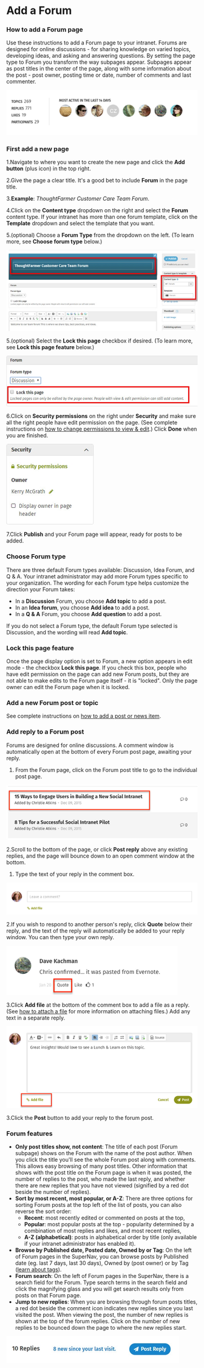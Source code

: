 # Add a Forum

### How to add a Forum page

Use these instructions to add a Forum page to your intranet. Forums are designed for online discussions - for sharing knowledge on varied topics, developing ideas, and asking and answering questions. By setting the page type to Forum you transform the way subpages appear. Subpages appear as post titles in the center of the page, along with some information about the post - post owner, posting time or date, number of comments and last commenter.  


![](../../.gitbook/assets/1%20%2863%29.png)



### First add a new page

1.Navigate to where you want to create the new page and click the **Add button** \(plus icon\) in the top right.

2.Give the page a clear title. It's a good bet to include **Forum** in the page title.

3.**Example**: _ThoughtFarmer Customer Care Team Forum_.

4.Click on the **Content type** dropdown on the right and select the **Forum** content type. If your intranet has more than one forum template, click on the **Template** dropdown and select the template that you want.

5.\(optional\) Choose a **Forum Type** from the dropdown on the left. \(To learn more, see **Choose forum type** below.\)

![](../../.gitbook/assets/2%20%2837%29.jpg)

5.\(optional\) Select the **Lock this page** checkbox if desired. \(To learn more, see **Lock this page feature** below.\)

  


![](../../.gitbook/assets/3%20%285%29.jpg)

6.Click on **Security permissions** on the right under **Security** and make sure all the right people have edit permission on the page. \(See complete instructions on [how to change permissions to view & edit](../security-settings-and-permissions/permission-to-view-and-edit.md).\) Click **Done** when you are finished.

![](../../.gitbook/assets/4%20%2824%29.jpg)



7.Click **Publish** and your Forum page will appear, ready for posts to be added.

### Choose Forum type

There are three default Forum types available: Discussion, Idea Forum, and Q & A. Your intranet administrator may add more Forum types specific to your organization. The wording for each Forum type helps customize the direction your Forum takes:

* In a **Discussion** Forum, you choose **Add topic** to add a post.
* In an **Idea forum**, you choose **Add idea** to add a post.
* In a **Q & A** Forum, you choose **Add question** to add a post.

If you do not select a Forum type, the default Forum type selected is Discussion, and the wording will read **Add topic**.

### Lock this page feature

Once the page display option is set to Forum, a new option appears in edit mode - the checkbox **Lock this page**. If you check this box, people who have edit permission on the page can add new Forum posts, but they are not able to make edits to the Forum page itself - it is "locked". Only the page owner can edit the Forum page when it is locked.

### Add a new Forum post or topic

See complete instructions on [how to add a post or news item](add-a-page-or-post.md).

### Add reply to a Forum post

Forums are designed for online discussions. A comment window is automatically open at the bottom of every Forum post page, awaiting your reply.

1. From the Forum page, click on the Forum post title to go to the individual post page.

![](../../.gitbook/assets/5%20%2826%29.png)



2.Scroll to the bottom of the page, or click **Post reply** above any existing replies, and the page will bounce down to an open comment window at the bottom.

1. Type the text of your reply in the comment box.

![](../../.gitbook/assets/6%20%2813%29.png)

2.If you wish to respond to another person's reply, click **Quote** below their reply, and the text of the reply will automatically be added to your reply window. You can then type your own reply.  


![](../../.gitbook/assets/7%20%2813%29.png)

3.Click **Add file** at the bottom of the comment box to add a file as a reply. \(See [how to attach a file](../add-and-edit-files/) for more information on attaching files.\) Add any text in a separate reply.

![](../../.gitbook/assets/8%20%284%29.png)



3.Click the **Post** button to add your reply to the forum post.

### Forum features

* **Only post titles show, not content**: The title of each post \(Forum subpage\) shows on the Forum with the name of the post author. When you click the title you'll see the whole Forum post along with comments. This allows easy browsing of many post titles. Other information that shows with the post title on the Forum page is when it was posted, the number of replies to the post, who made the last reply, and whether there are new replies that you have not viewed \(signified by a red dot beside the number of replies\).
* **Sort by most recent, most popular, or A-Z**: There are three options for sorting Forum posts at the top left of the list of posts, you can also reverse the sort order:
  * ​**Recent**: most recently edited or commented on posts at the top,
  * **Popular**: most popular posts at the top - popularity determined by a combination of most replies and likes, and most recent replies,
  * **A-Z \(alphabetical\)**: posts in alphabetical order by title \(only available if your intranet administrator has enabled it\).
* **Browse by Published date, Posted date, Owned by or Tag**: On the left of Forum pages in the SuperNav, you can browse posts by Published date \(eg. last 7 days, last 30 days\), Owned by \(post owner\) or by Tag \([learn about tags](../tags/)\).
* **Forum search**: On the left of Forum pages in the SuperNav, there is a search field for the Forum. Type search terms in the search field and click the magnifying glass and you will get search results only from posts on that Forum page.
* **Jump to new replies**: When you are browsing through forum posts titles, a red dot beside the comment icon indicates new replies since you last visited the post. When viewing the post, the number of new replies is shown at the top of the forum replies. Click on the number of new replies to be bounced down the page to where the new replies start.

![](../../.gitbook/assets/9%20%281%29.jpg)

